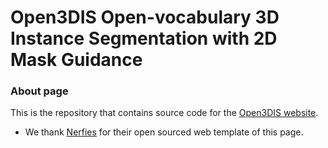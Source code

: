 # Open3DIS Open-vocabulary 3D Instance Segmentation with 2D Mask Guidance

<!-- ### Reference

If you find Open3DIS useful for your work please cite:

```

``` -->

### About page
This is the repository that contains source code for the [Open3DIS website](https://open3dis.github.io/).
<!-- - This website is built upon [bulma](https://bulma.io/), [ionicons](https://ionic.io/ionicons/), and [model-viewer](https://modelviewer.dev/).

- Feel free to use this template and there is no need for footer credits. -->

- We thank [Nerfies](https://github.com/nerfies/nerfies.github.io/tree/main) for their open sourced web template of this page.
